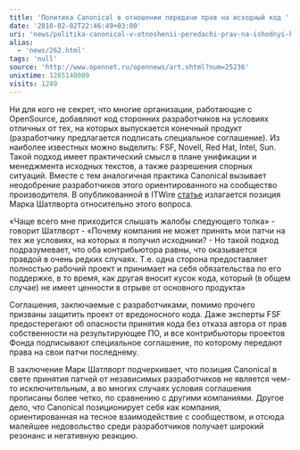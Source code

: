 ```yaml
---
title: 'Политика Canonical в отношении передачи прав на исходный код '
date: '2010-02-02T22:46:49+03:00'
uri: 'news/politika-canonical-v-otnoshenii-peredachi-prav-na-ishodnyi-kod'
alias: 
  - 'news/262.html'
tags: 'null'
source: 'http://www.opennet.ru/opennews/art.shtml?num=25236'
unixtime: 1265140009
visits: 1249
---
```

Ни для кого не секрет, что многие организации, работающие с OpenSource, добавляют код сторонних разработчиков на условиях отличных от тех, на которых выпускается конечный продукт (разработчику предлагается подписать специальное соглашение). Из наиболее известных можно выделить: FSF, Novell, Red Hat, Intel, Sun. Такой подход имеет практический смысл в плане унификации и менеджмента исходных текстов, а также разрешения спорных ситуаций. Вместе с тем аналогичная практика Canonical вызывает неодобрение разработчиков этого ориентированного на сообщество производителя. В опубликованной в ITWire [статье](http://www.itwire.com/blogs/open-sauce/the-linux-blog/36379-canonical-copyright-assignment-policy-same-as-others) излагается позиция Марка Шатлворта относительно этого вопроса.

«Чаще всего мне приходится слышать жалобы следующего толка» - говорит Шатлворт - «Почему компания не может принять мои патчи на тех же условиях, на которых я получил исходники?  - Но такой подход подразумевает, что оба контрибьютора равны, что оказывается правдой в очень редких случаях. Т.е. одна сторона предоставляет полностью рабочий проект и принимает на себя обязательства по его поддержке, в то время, как другая вносит кусок кода, который (в общем случае) не имеет ценности в отрыве от основного продукта»

Соглашения, заключаемые с разработчиками, помимо прочего призваны защитить проект от вредоносного кода. Даже эксперты FSF предостерегают об опасности принятия кода без отказа автора от прав собственности на результирующее ПО, и все контрибьюторы проектов Фонда подписывают специальное соглашение, по которому передают права на свои патчи последнему.

В заключение Марк Шатлворт подчеркивает, что позиция Canonical в свете принятия патчей от независимых разработчиков не является чем-то исключительным, а во многих случаях условия соглашения прописаны более четко, по сравнению с другими компаниями. Другое дело, что Canonical позиционирует себя как компания, ориентированная на тесное взаимодействие с сообществом, и отсюда малейшее недовольство среди разработчиков получает широкий резонанс и негативную реакцию.
